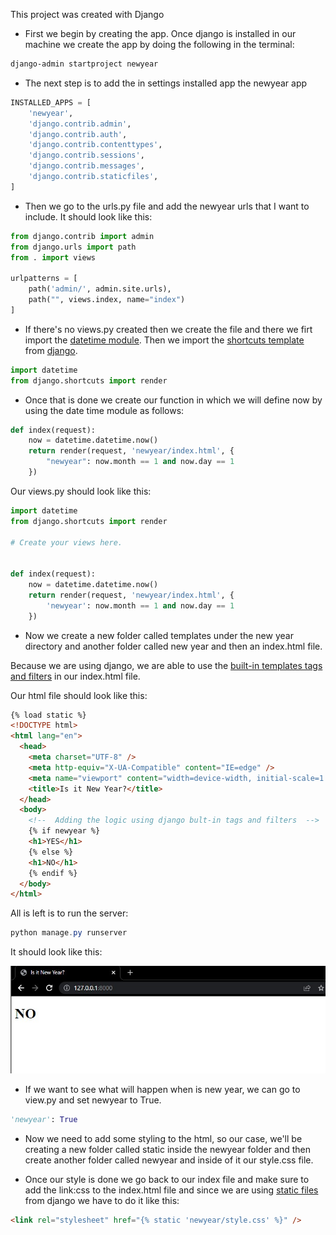 This project was created with Django

- First we begin by creating the app. Once django is installed in our machine we create the app by doing the following in the terminal:

```powershell
django-admin startproject newyear
```

- The next step is to add the in settings installed app the newyear app

```python
INSTALLED_APPS = [
    'newyear',
    'django.contrib.admin',
    'django.contrib.auth',
    'django.contrib.contenttypes',
    'django.contrib.sessions',
    'django.contrib.messages',
    'django.contrib.staticfiles',
]
```

- Then we go to the urls.py file and add the newyear urls that I want to include. It should look like this:

```py
from django.contrib import admin
from django.urls import path
from . import views

urlpatterns = [
    path('admin/', admin.site.urls),
    path("", views.index, name="index")
]
```

- If there's no views.py created then we create the file and there we firt import the <a href="https://docs.python.org/3/library/datetime.html">datetime module</a>. Then we import the <a href="https://docs.djangoproject.com/en/4.1/topics/http/shortcuts/">shortcuts template</a> from <a href="https://www.djangoproject.com">django</a>.

```py
import datetime
from django.shortcuts import render
```

- Once that is done we create our function in which we will define now by using the date time module as follows:

```py
def index(request):
    now = datetime.datetime.now()
    return render(request, 'newyear/index.html', {
        "newyear": now.month == 1 and now.day == 1
    })
```

Our views.py should look like this:

```py
import datetime
from django.shortcuts import render

# Create your views here.


def index(request):
    now = datetime.datetime.now()
    return render(request, 'newyear/index.html', {
        'newyear': now.month == 1 and now.day == 1
    })
```

- Now we create a new folder called templates under the new year directory and another folder called new year and then an index.html file.

Because we are using django, we are able to use the <a href="https://docs.djangoproject.com/en/4.1/ref/templates/builtins/">built-in templates tags and filters</a> in our index.html file.

Our html file should look like this:

```html
{% load static %}
<!DOCTYPE html>
<html lang="en">
  <head>
    <meta charset="UTF-8" />
    <meta http-equiv="X-UA-Compatible" content="IE=edge" />
    <meta name="viewport" content="width=device-width, initial-scale=1.0" />
    <title>Is it New Year?</title>
  </head>
  <body>
    <!--  Adding the logic using django bult-in tags and filters  -->
    {% if newyear %}
    <h1>YES</h1>
    {% else %}
    <h1>NO</h1>
    {% endif %}
  </body>
</html>
```

All is left is to run the server:

```powershell
python manage.py runserver
```

It should look like this:

<img src="./assets/server-running.jpg" alt="server-running"/>

<br>

- If we want to see what will happen when is new year, we can go to view.py and set newyear to True.

```py
'newyear': True
```

- Now we need to add some styling to the html, so our case, we'll be creating a new folder called static inside the newyear folder and then create another folder called newyear and inside of it our style.css file.

- Once our style is done we go back to our index file and make sure to add the link:css to the index.html file and since we are using <a href="https://docs.djangoproject.com/en/4.1/howto/static-files/">static files</a> from django we have to do it like this:

```html
<link rel="stylesheet" href="{% static 'newyear/style.css' %}" />
```
